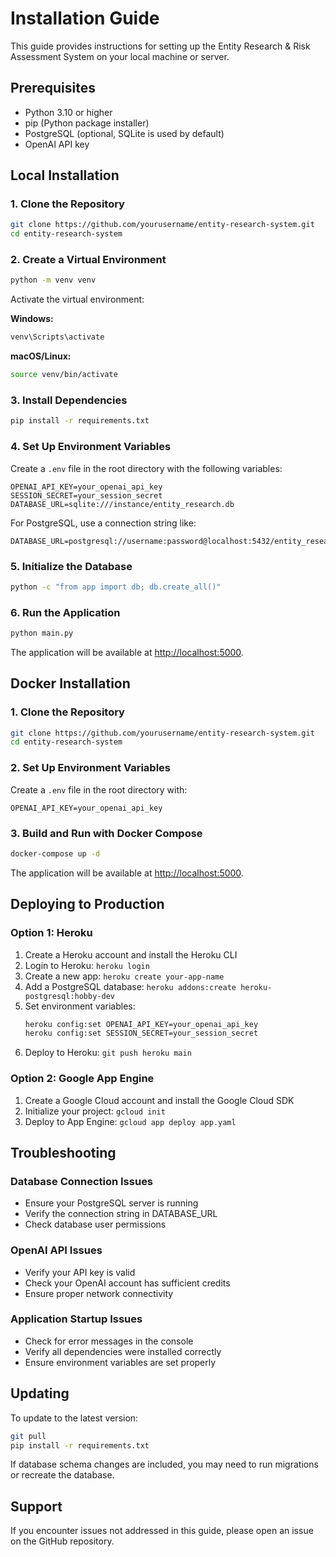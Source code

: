 # Installation Guide

This guide provides instructions for setting up the Entity Research & Risk Assessment System on your local machine or server.

## Prerequisites

- Python 3.10 or higher
- pip (Python package installer)
- PostgreSQL (optional, SQLite is used by default)
- OpenAI API key

## Local Installation

### 1. Clone the Repository

```bash
git clone https://github.com/yourusername/entity-research-system.git
cd entity-research-system
```

### 2. Create a Virtual Environment

```bash
python -m venv venv
```

Activate the virtual environment:

**Windows:**
```bash
venv\Scripts\activate
```

**macOS/Linux:**
```bash
source venv/bin/activate
```

### 3. Install Dependencies

```bash
pip install -r requirements.txt
```

### 4. Set Up Environment Variables

Create a `.env` file in the root directory with the following variables:

```
OPENAI_API_KEY=your_openai_api_key
SESSION_SECRET=your_session_secret
DATABASE_URL=sqlite:///instance/entity_research.db
```

For PostgreSQL, use a connection string like:
```
DATABASE_URL=postgresql://username:password@localhost:5432/entity_research
```

### 5. Initialize the Database

```bash
python -c "from app import db; db.create_all()"
```

### 6. Run the Application

```bash
python main.py
```

The application will be available at [http://localhost:5000](http://localhost:5000).

## Docker Installation

### 1. Clone the Repository

```bash
git clone https://github.com/yourusername/entity-research-system.git
cd entity-research-system
```

### 2. Set Up Environment Variables

Create a `.env` file in the root directory with:

```
OPENAI_API_KEY=your_openai_api_key
```

### 3. Build and Run with Docker Compose

```bash
docker-compose up -d
```

The application will be available at [http://localhost:5000](http://localhost:5000).

## Deploying to Production

### Option 1: Heroku

1. Create a Heroku account and install the Heroku CLI
2. Login to Heroku: `heroku login`
3. Create a new app: `heroku create your-app-name`
4. Add a PostgreSQL database: `heroku addons:create heroku-postgresql:hobby-dev`
5. Set environment variables:
   ```bash
   heroku config:set OPENAI_API_KEY=your_openai_api_key
   heroku config:set SESSION_SECRET=your_session_secret
   ```
6. Deploy to Heroku: `git push heroku main`

### Option 2: Google App Engine

1. Create a Google Cloud account and install the Google Cloud SDK
2. Initialize your project: `gcloud init`
3. Deploy to App Engine: `gcloud app deploy app.yaml`

## Troubleshooting

### Database Connection Issues

- Ensure your PostgreSQL server is running
- Verify the connection string in DATABASE_URL
- Check database user permissions

### OpenAI API Issues

- Verify your API key is valid
- Check your OpenAI account has sufficient credits
- Ensure proper network connectivity

### Application Startup Issues

- Check for error messages in the console
- Verify all dependencies were installed correctly
- Ensure environment variables are set properly

## Updating

To update to the latest version:

```bash
git pull
pip install -r requirements.txt
```

If database schema changes are included, you may need to run migrations or recreate the database.

## Support

If you encounter issues not addressed in this guide, please open an issue on the GitHub repository.